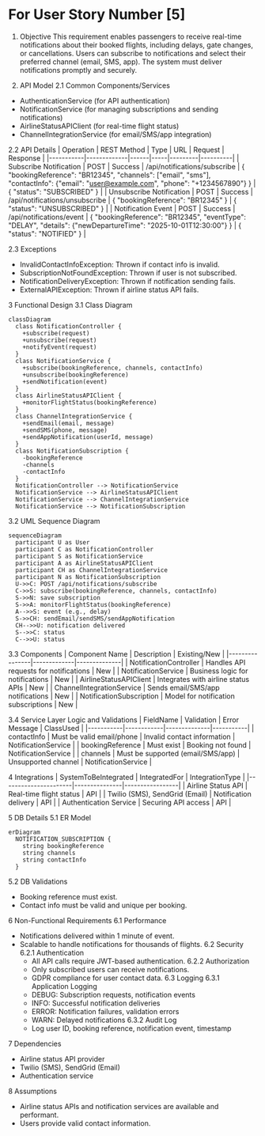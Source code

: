 # For User Story Number [5]
1. Objective
This requirement enables passengers to receive real-time notifications about their booked flights, including delays, gate changes, or cancellations. Users can subscribe to notifications and select their preferred channel (email, SMS, app). The system must deliver notifications promptly and securely.

2. API Model
  2.1 Common Components/Services
  - AuthenticationService (for API authentication)
  - NotificationService (for managing subscriptions and sending notifications)
  - AirlineStatusAPIClient (for real-time flight status)
  - ChannelIntegrationService (for email/SMS/app integration)

  2.2 API Details
  | Operation | REST Method | Type | URL | Request | Response |
  |-----------|-------------|------|-----|---------|----------|
  | Subscribe Notification | POST | Success | /api/notifications/subscribe | {
    "bookingReference": "BR12345",
    "channels": ["email", "sms"],
    "contactInfo": {"email": "user@example.com", "phone": "+1234567890"}
  } | {
    "status": "SUBSCRIBED"
  } |
  | Unsubscribe Notification | POST | Success | /api/notifications/unsubscribe | {
    "bookingReference": "BR12345"
  } | {
    "status": "UNSUBSCRIBED"
  } |
  | Notification Event | POST | Success | /api/notifications/event | {
    "bookingReference": "BR12345",
    "eventType": "DELAY",
    "details": {"newDepartureTime": "2025-10-01T12:30:00"}
  } | {
    "status": "NOTIFIED"
  } |

  2.3 Exceptions
  - InvalidContactInfoException: Thrown if contact info is invalid.
  - SubscriptionNotFoundException: Thrown if user is not subscribed.
  - NotificationDeliveryException: Thrown if notification sending fails.
  - ExternalAPIException: Thrown if airline status API fails.

3 Functional Design
  3.1 Class Diagram
  ```mermaid
  classDiagram
    class NotificationController {
      +subscribe(request)
      +unsubscribe(request)
      +notifyEvent(request)
    }
    class NotificationService {
      +subscribe(bookingReference, channels, contactInfo)
      +unsubscribe(bookingReference)
      +sendNotification(event)
    }
    class AirlineStatusAPIClient {
      +monitorFlightStatus(bookingReference)
    }
    class ChannelIntegrationService {
      +sendEmail(email, message)
      +sendSMS(phone, message)
      +sendAppNotification(userId, message)
    }
    class NotificationSubscription {
      -bookingReference
      -channels
      -contactInfo
    }
    NotificationController --> NotificationService
    NotificationService --> AirlineStatusAPIClient
    NotificationService --> ChannelIntegrationService
    NotificationService --> NotificationSubscription
  ```

  3.2 UML Sequence Diagram
  ```mermaid
  sequenceDiagram
    participant U as User
    participant C as NotificationController
    participant S as NotificationService
    participant A as AirlineStatusAPIClient
    participant CH as ChannelIntegrationService
    participant N as NotificationSubscription
    U->>C: POST /api/notifications/subscribe
    C->>S: subscribe(bookingReference, channels, contactInfo)
    S->>N: save subscription
    S->>A: monitorFlightStatus(bookingReference)
    A-->>S: event (e.g., delay)
    S->>CH: sendEmail/sendSMS/sendAppNotification
    CH-->>U: notification delivered
    S-->>C: status
    C-->>U: status
  ```

  3.3 Components
  | Component Name | Description | Existing/New |
  |----------------|-------------|--------------|
  | NotificationController | Handles API requests for notifications | New |
  | NotificationService | Business logic for notifications | New |
  | AirlineStatusAPIClient | Integrates with airline status APIs | New |
  | ChannelIntegrationService | Sends email/SMS/app notifications | New |
  | NotificationSubscription | Model for notification subscriptions | New |

  3.4 Service Layer Logic and Validations
  | FieldName | Validation | Error Message | ClassUsed |
  |-----------|------------|--------------|-----------|
  | contactInfo | Must be valid email/phone | Invalid contact information | NotificationService |
  | bookingReference | Must exist | Booking not found | NotificationService |
  | channels | Must be supported (email/SMS/app) | Unsupported channel | NotificationService |

4 Integrations
  | SystemToBeIntegrated | IntegratedFor | IntegrationType |
  |----------------------|---------------|-----------------|
  | Airline Status API | Real-time flight status | API |
  | Twilio (SMS), SendGrid (Email) | Notification delivery | API |
  | Authentication Service | Securing API access | API |

5 DB Details
  5.1 ER Model
  ```mermaid
  erDiagram
    NOTIFICATION_SUBSCRIPTION {
      string bookingReference
      string channels
      string contactInfo
    }
  ```
  5.2 DB Validations
  - Booking reference must exist.
  - Contact info must be valid and unique per booking.

6 Non-Functional Requirements
  6.1 Performance
  - Notifications delivered within 1 minute of event.
  - Scalable to handle notifications for thousands of flights.
  6.2 Security
    6.2.1 Authentication
    - All API calls require JWT-based authentication.
    6.2.2 Authorization
    - Only subscribed users can receive notifications.
    - GDPR compliance for user contact data.
  6.3 Logging
    6.3.1 Application Logging
    - DEBUG: Subscription requests, notification events
    - INFO: Successful notification deliveries
    - ERROR: Notification failures, validation errors
    - WARN: Delayed notifications
    6.3.2 Audit Log
    - Log user ID, booking reference, notification event, timestamp

7 Dependencies
  - Airline status API provider
  - Twilio (SMS), SendGrid (Email)
  - Authentication service

8 Assumptions
  - Airline status APIs and notification services are available and performant.
  - Users provide valid contact information.
